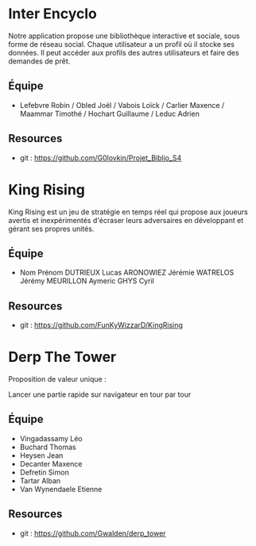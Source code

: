 # Inter Encyclo

Notre application propose une bibliothèque interactive et sociale, sous forme de réseau social. Chaque utilisateur a un profil où il stocke ses données. Il peut accéder aux profils des autres utilisateurs et faire des demandes de prêt.

## Équipe

* Lefebvre Robin / Obled Joël / Vabois Loïck / Carlier Maxence / Maammar Timothé / Hochart Guillaume / Leduc Adrien

## Resources

* git : https://github.com/G0lovkin/Projet_Biblio_S4


# King Rising 

King Rising est un jeu de stratégie en temps réel qui propose aux joueurs avertis et inexpérimentés d'écraser leurs adversaires en développant et gérant ses propres unités.

## Équipe

* Nom Prénom
DUTRIEUX Lucas
ARONOWIEZ Jérémie
WATRELOS Jérémy
MEURILLON Aymeric
GHYS Cyril

## Resources

* git : https://github.com/FunKyWizzarD/KingRising

# Derp The Tower

Proposition de valeur unique :

Lancer une partie rapide sur navigateur en tour par tour 


## Équipe
* Vingadassamy Léo
* Buchard Thomas 
* Heysen Jean
* Decanter Maxence
* Defretin Simon
* Tartar Alban
* Van Wynendaele Etienne


## Resources

* git : https://github.com/Gwalden/derp_tower


